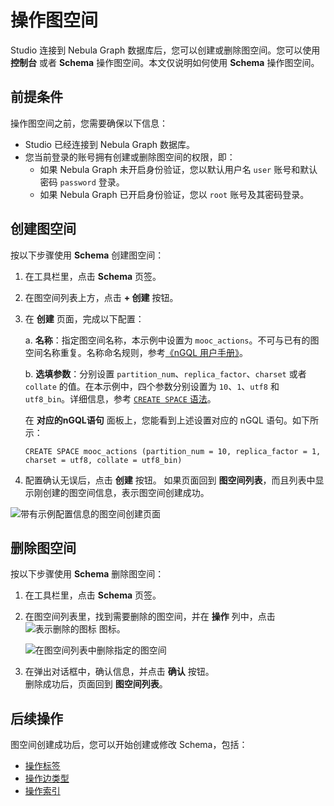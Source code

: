 # 操作图空间

Studio 连接到 Nebula Graph 数据库后，您可以创建或删除图空间。您可以使用 **控制台** 或者 **Schema** 操作图空间。本文仅说明如何使用 **Schema** 操作图空间。

## 前提条件

操作图空间之前，您需要确保以下信息：

- Studio 已经连接到 Nebula Graph 数据库。
- 您当前登录的账号拥有创建或删除图空间的权限，即：
  - 如果 Nebula Graph 未开启身份验证，您以默认用户名 `user` 账号和默认密码 `password` 登录。
  - 如果 Nebula Graph 已开启身份验证，您以 `root` 账号及其密码登录。

## 创建图空间

按以下步骤使用 **Schema** 创建图空间：

1. 在工具栏里，点击 **Schema** 页签。
2. 在图空间列表上方，点击 **+ 创建** 按钮。
3. 在 **创建** 页面，完成以下配置：

   a. **名称**：指定图空间名称，本示例中设置为 `mooc_actions`。不可与已有的图空间名称重复。名称命名规则，参考[《nGQL 用户手册》](https://docs.nebula-graph.com.cn/manual-CN/2.query-language/3.language-structure/schema-object-names/ "点击前往 Nebula Graph 网站")。

   b. **选填参数**：分别设置 `partition_num`、`replica_factor`、`charset` 或者 `collate` 的值。在本示例中，四个参数分别设置为 `10`、`1`、`utf8` 和 `utf8_bin`。详细信息，参考 [`CREATE SPACE` 语法](https://docs.nebula-graph.com.cn/manual-CN/2.query-language/4.statement-syntax/1.data-definition-statements/create-space-syntax/ "点击前往 Nebula Graph 网站")。

   在 **对应的nGQL语句** 面板上，您能看到上述设置对应的 nGQL 语句。如下所示：

      ```ngql
      CREATE SPACE mooc_actions (partition_num = 10, replica_factor = 1, charset = utf8, collate = utf8_bin)
      ```

4. 配置确认无误后，点击 **创建** 按钮。
   如果页面回到 **图空间列表**，而且列表中显示刚创建的图空间信息，表示图空间创建成功。

![带有示例配置信息的图空间创建页面](https://docs-cdn.nebula-graph.com.cn/nebula-studio-docs/st-ug-015.png "图空间创建页面")

## 删除图空间

按以下步骤使用 **Schema** 删除图空间：

1. 在工具栏里，点击 **Schema** 页签。
2. 在图空间列表里，找到需要删除的图空间，并在 **操作** 列中，点击 ![表示删除的图标](https://docs-cdn.nebula-graph.com.cn/nebula-studio-docs/st-ug-017.png "删除") 图标。

   ![在图空间列表中删除指定的图空间](https://docs-cdn.nebula-graph.com.cn/nebula-studio-docs/st-ug-016.png "删除图空间")
3. 在弹出对话框中，确认信息，并点击 **确认** 按钮。  
   删除成功后，页面回到 **图空间列表**。

## 后续操作

图空间创建成功后，您可以开始创建或修改 Schema，包括：

- [操作标签](st-ug-crud-tag.md)
- [操作边类型](st-ug-crud-edge-type.md)
- [操作索引](st-ug-crud-index.md)
